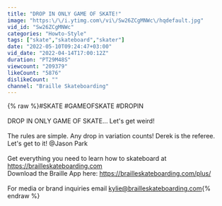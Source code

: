 ```yaml
---
title: "DROP IN ONLY GAME OF SKATE!"
image: "https:\/\/i.ytimg.com\/vi\/Sw26ZCgMNWc\/hqdefault.jpg"
vid_id: "Sw26ZCgMNWc"
categories: "Howto-Style"
tags: ["skate","skateboard","skater"]
date: "2022-05-10T09:24:47+03:00"
vid_date: "2022-04-14T17:00:12Z"
duration: "PT29M48S"
viewcount: "209379"
likeCount: "5876"
dislikeCount: ""
channel: "Braille Skateboarding"
---
```

{% raw %}#SKATE #GAMEOFSKATE #DROPIN<br /><br />DROP IN ONLY GAME OF SKATE... Let's get weird!<br /><br />The rules are simple. Any drop in variation counts! Derek is the referee. Let's get to it! @Jason Park <br /><br />Get everything you need to learn how to skateboard at <a rel="nofollow" target="blank" href="https://brailleskateboarding.com">https://brailleskateboarding.com</a><br />Download the Braille App here: <a rel="nofollow" target="blank" href="https://brailleskateboarding.com/plus/">https://brailleskateboarding.com/plus/</a><br /><br />For media or brand inquiries email kylie@brailleskateboarding.com{% endraw %}
